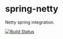 # spring-netty
Netty spring integration.

[![Build Status](https://travis-ci.org/hermes-chat/spring-netty.svg?branch=master)](https://travis-ci.org/hermes-chat/spring-netty)